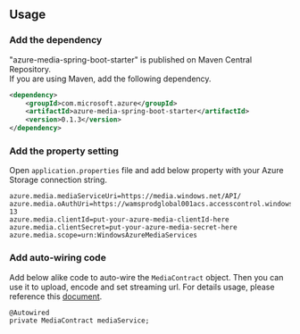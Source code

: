 ## Usage

### Add the dependency

"azure-media-spring-boot-starter" is published on Maven Central Repository.  
If you are using Maven, add the following dependency.  

```xml
<dependency>
    <groupId>com.microsoft.azure</groupId>
    <artifactId>azure-media-spring-boot-starter</artifactId>
    <version>0.1.3</version>
</dependency>
```

### Add the property setting

Open `application.properties` file and add below property with your Azure Storage connection string.

```
azure.media.mediaServiceUri=https://media.windows.net/API/
azure.media.oAuthUri=https://wamsprodglobal001acs.accesscontrol.windows.net/v2/OAuth2-13
azure.media.clientId=put-your-azure-media-clientId-here
azure.media.clientSecret=put-your-azure-media-secret-here
azure.media.scope=urn:WindowsAzureMediaServices
```

### Add auto-wiring code

Add below alike code to auto-wire the `MediaContract` object. Then you can use it to upload, encode and set streaming url. For details usage, please reference this [document](https://docs.microsoft.com/en-us/azure/media-services/media-services-java-how-to-use).

```
@Autowired
private MediaContract mediaService;
```

